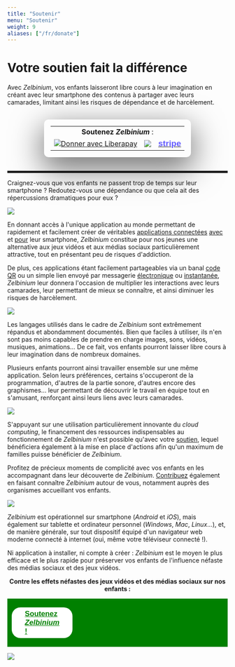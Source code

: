 ```yaml
---
title: "Soutenir"
menu: "Soutenir"
weight: 9
aliases: ["/fr/donate"]
---
```


<!--
  Si URL modifiée, mettre à jour raccourci 'kfn7b7xw'.
-->

# Votre soutien fait la différence

<!--
![](./CrowdfundingAnimation.gif)

<br/>
-->

Avec *Zelbinium*, vos enfants laisseront libre cours à leur imagination en créant avec leur smartphone des contenus à partager avec leurs camarades, limitant ainsi les risques de dépendance et de harcèlement.

<br/>

<style>
  /* Retrait règle thème Hugo. */
  .markdown table tr:nth-child(2n) {
	  background: initial;
  }
</style>

<span id="support"/>

<div>
  <table style="padding: 15px; border-radius: 10px; box-shadow: rgba(0, 0, 0, 0.56) 0px 22px 70px 4px;width: fit-content; margin: auto;">
    <tr>
      <td colspan="3" style="border: none; text-align: center; vertical-align: center;">
        <span style="white-space: no-wrap; width: 100%;"><b>Soutenez <em>Zelbinium</em></b> :</span> 
      </td>
    </tr>
    <tr>
      <td>
        <script src="https://liberapay.com/Epeios/widgets/button.js"></script>
        <noscript>
          <a href="https://liberapay.com/Epeios/donate">
          <img alt="Donner avec Liberapay" src="https://liberapay.com/assets/widgets/donate.svg">
        </noscript>
        </a>
      </td>
      <td style="vertical-align: middle;">
        <a style="display: flex;" href="https://github.com/sponsors/epeios-q37">
          <img style="margin: initial;" src="https://img.shields.io/static/v1?label=Sponsor&message=%E2%9D%A4&logo=GitHub"></img>
        </a>
      </td>
      <td>
        <a href="https://donate.stripe.com/7sIcOq9Cm7sc5RS000">
          <span style="font-family: sans-serif; font-size: larger; font-weight: bold; color: #635bff;">stripe</span>
        </a>
      </td>
      <!--td style="vertical-align: middle;">
        <a style="display: flex;" href="https://www.kisskissbankbank.com/fr/projects/zelbinium">
          <img style="max-height: 30px;" src="./KissKissBankBank.png"></img>
        </a>
      </td-->
    </tr>
  </table>
</div>

<br/>

<hr style="height: 5px;"/>

Craignez-vous que vos enfants ne passent trop de temps sur leur smartphone ? Redoutez-vous une dépendance ou que cela ait des répercussions dramatiques pour eux ?

![](./Cyberharcelement.jpeg)

En donnant accès à l'unique application au monde permettant de rapidement et facilement créer de véritables [applications connectées](https://fr.wikipedia.org/wiki/Application_web) <u>avec</u> et <u>pour</u> leur smartphone, *Zelbinium* constitue pour nos jeunes une alternative aux jeux vidéos et aux médias sociaux particulièrement attractive, tout en présentant peu de risques d'addiction.

De plus, ces applications étant facilement partageables via un banal [code QR](https://fr.wikipedia.org/wiki/Code_QR) ou un simple lien envoyé par messagerie [électronique](https://fr.wikipedia.org/wiki/Courrier_%C3%A9lectronique) ou [instantanée](https://fr.wikipedia.org/wiki/Messagerie_instantan%C3%A9e), *Zelbinium* leur donnera l'occasion de multiplier les interactions avec leurs camarades, leur permettant de mieux se connaître, et ainsi diminuer les risques de harcèlement.


![](./SafeSocialMedia.jpeg)

Les langages utilisés dans le cadre de *Zelbinium* sont extrêmement répandus et abondamment documentés. Bien que faciles à utiliser, ils n'en sont pas moins capables de prendre en charge images, sons, vidéos, musiques, animations… De ce fait, vos enfants pourront laisser libre cours à leur imagination dans de nombreux domaines.

Plusieurs enfants pourront ainsi travailler ensemble sur une même application. Selon leurs préférences, certains s'occuperont de la programmation, d'autres de la partie sonore, d'autres encore des graphismes… leur permettant de découvrir le travail en équipe tout en s'amusant, renforçant ainsi leurs liens avec leurs camarades.

![](./Collaboration.jpeg)

S'appuyant sur une utilisation particulièrement innovante du *cloud computing*, le financement des ressources indispensables au fonctionnement de *Zelbinium* n'est possible qu'avec votre [soutien](#support), lequel bénéficiera également à la mise en place d'actions afin qu'un maximum de familles puisse bénéficier de *Zelbinium*.

Profitez de précieux moments de complicité avec vos enfants en les accompagnant dans leur découverte de *Zelbinium*. [Contribuez](../contribute) également en faisant connaître *Zelbinium* autour de vous, notamment auprès des organismes accueillant vos enfants.

![](./Complicity.jpeg)

*Zelbinium* est opérationnel sur smartphone (*Android* et *iOS*), mais également sur tablette et ordinateur personnel (*Windows*, *Mac*, *Linux*…), et, de manière générale, sur tout dispositif équipé d'un navigateur web moderne connecté à internet (oui, même votre téléviseur connecté !).

Ni application à installer, ni compte à créer : *Zelbinium* est le moyen le plus efficace et le plus rapide pour préserver vos enfants de l'influence néfaste des médias sociaux et des jeux vidéos.

<p>
  <center>
    <strong>Contre les effets néfastes des jeux vidéos et des médias sociaux sur nos enfants :</strong>
  </center>
</p>

<div style="margin-bottom: 10px; background-color: green; font-size: larger; padding: 10px;">
  <span style="display: flex; width: 100;">
    <a style="margin: auto; background-color: white; color: green; border-radius: 20px; font-family: sans-serif; font-weight: bold; padding: 5px 30px; margin: 10px auto" href="#support">
      <span>Soutenez <em>Zelbinium</em> !</span>
    </a>
  </span>
</div>

[![](./Contribute.jpeg)](#support)


<!-- Helpers -->

<link rel="stylesheet" type="text/css" href="/support.css"/>
<script src="/support.js"></script>


